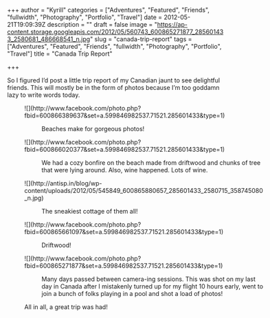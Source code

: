 +++
author = "Kyrill"
categories = ["Adventures", "Featured", "Friends", "fullwidth", "Photography", "Portfolio", "Travel"]
date = 2012-05-21T19:09:39Z
description = ""
draft = false
image = "https://ap-content.storage.googleapis.com/2012/05/560743_600865271877_285601433_2580681_486668541_n.jpg"
slug = "canada-trip-report"
tags = ["Adventures", "Featured", "Friends", "fullwidth", "Photography", "Portfolio", "Travel"]
title = "Canada Trip Report"

+++


So I figured I’d post a little trip report of my Canadian jaunt to see delightful friends. This will mostly be in the form of photos because I’m too goddamn lazy to write words today.

<figure class="thumbnail wp-caption alignnone" id="fb_attachment_600867721967" style="width: 559px">
![](http://www.facebook.com/photo.php?fbid=600866389637&set=a.599846982537.71521.285601433&type=1)


<div class="mceTemp"><dl class="wp-caption alignnone" id="fb_attachment_600866389637" style="width: 559px;"><dd class="wp-caption-dd">Beaches make for gorgeous photos!</dd></dl></div>
![](http://www.facebook.com/photo.php?fbid=600866020377&set=a.599846982537.71521.285601433&type=1)


<div class="mceTemp"><dl class="wp-caption alignnone" id="fb_attachment_600866020377" style="width: 559px;"><dd class="wp-caption-dd">We had a cozy bonfire on the beach made from driftwood and chunks of tree that were lying around. Also, wine happened. Lots of wine. </dd></dl></div>
![](http://antisp.in/blog/wp-content/uploads/2012/05/545849_600865880657_285601433_2580715_358745080_n.jpg)


<div class="mceTemp"><dl class="wp-caption alignnone" id="" style="width: 559px;"><dd class="wp-caption-dd">The sneakiest cottage of them all!</dd></dl></div>
![](http://www.facebook.com/photo.php?fbid=600865661097&set=a.599846982537.71521.285601433&type=1)


<div class="mceTemp"><dl class="wp-caption alignnone" id="fb_attachment_600865661097" style="width: 559px;"><dd class="wp-caption-dd">Driftwood!</dd></dl></div>
![](http://www.facebook.com/photo.php?fbid=600865271877&set=a.599846982537.71521.285601433&type=1)


<div class="mceTemp"><dl class="wp-caption alignnone" id="fb_attachment_600865271877" style="width: 559px;"><dd class="wp-caption-dd">Many days passed between camera-ing sessions. This was shot on my last day in Canada after I mistakenly turned up for my flight 10 hours early, went to join a bunch of folks playing in a pool and shot a load of photos!</dd></dl></div>All in all, a great trip was had!

 



